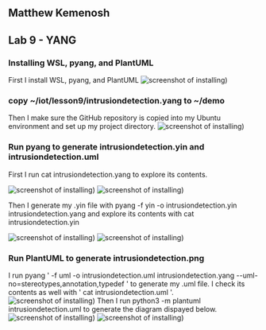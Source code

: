 ## Matthew Kemenosh
## Lab 9 - YANG
### Installing WSL, pyang, and PlantUML
First I install WSL, pyang, and PlantUML
![screenshot of installing)](https://github.com/MattKemKH/CPE322/blob/main/Lab9/pics/pyangplantuminst.png)
### copy ~/iot/lesson9/intrusiondetection.yang to ~/demo
Then I make sure the GitHub repository is copied into my Ubuntu environment and set up my project directory.
![screenshot of installing)](https://github.com/MattKemKH/CPE322/blob/main/Lab9/pics/cpdemo.png)
### Run pyang to generate intrusiondetection.yin and intrusiondetection.uml
First I run cat intrusiondetection.yang to explore its contents.

![screenshot of installing)](https://github.com/MattKemKH/CPE322/blob/main/Lab9/pics/idyang1.png)
![screenshot of installing)](https://github.com/MattKemKH/CPE322/blob/main/Lab9/pics/idyang2.png)

Then I generate my .yin file with pyang -f yin -o intrusiondetection.yin intrusiondetection.yang and explore its contents with cat intrusiondetection.yin

![screenshot of installing)](https://github.com/MattKemKH/CPE322/blob/main/Lab9/pics/idyin1.png)
![screenshot of installing)](https://github.com/MattKemKH/CPE322/blob/main/Lab9/pics/idyin2.png)
### Run PlantUML to generate intrusiondetection.png
I run pyang ' -f uml -o intrusiondetection.uml intrusiondetection.yang --uml-no=stereotypes,annotation,typedef ' to generate my .uml file. I check its contents as well with '  cat intrusiondetection.uml '.
![screenshot of installing)](https://github.com/MattKemKH/CPE322/blob/main/Lab9/pics/iduml.png)
Then I run python3 -m plantuml intrusiondetection.uml to generate the diagram dispayed below.
![screenshot of installing)](https://github.com/MattKemKH/CPE322/blob/main/Lab9/pics/plantuml.png)
![screenshot of installing)](https://github.com/MattKemKH/CPE322/blob/main/Lab9/pics/diagram.png)


